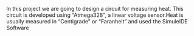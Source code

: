 In this project we are going to design a circuit for measuring heat. This circuit is developed using “Atmega328”, a linear voltage sensor.Heat is usually measured in “Centigrade” or “Faranheit” and used the SimuleIDE Software


